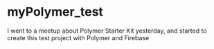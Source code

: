 # myPolymer_test
I went to a meetup about Polymer Starter Kit yesterday, and started to create this test project with Polymer and Firebase
